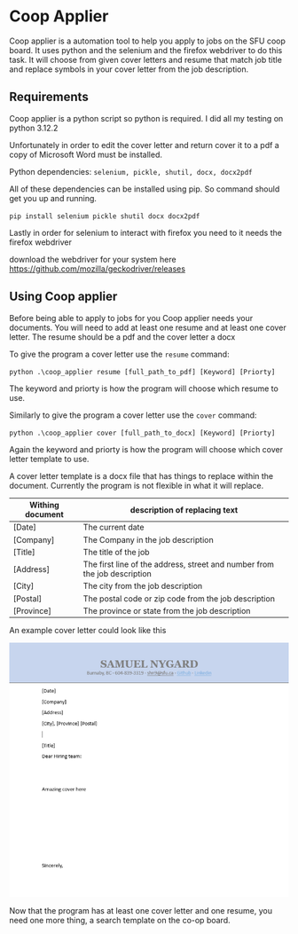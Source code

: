 Coop Applier
===
Coop applier is a automation tool to help you apply to jobs on the SFU coop board. It uses python and the selenium and the firefox webdriver to do this task. It will choose from given cover letters and resume that match job title and replace symbols in your cover letter from the job description.

Requirements
---

Coop applier is a python script so python is required. I did all my testing on python 3.12.2

Unfortunately in order to edit the cover letter and return cover it to a pdf a copy of Microsoft Word must be installed.

Python dependencies: `selenium, pickle, shutil, docx, docx2pdf`

All of these dependencies can be installed using pip. So command should get you up and running.

`pip install selenium pickle shutil docx docx2pdf`

Lastly in order for selenium to interact with firefox you need to it needs the firefox webdriver

download the webdriver for your system here https://github.com/mozilla/geckodriver/releases

Using Coop applier
---
Before being able to apply to jobs for you Coop applier needs your documents. You will need to add at least one resume and at least one cover letter. The resume should be a pdf and the cover letter a docx

To give the program a cover letter use the `resume` command:

`python .\coop_applier resume [full_path_to_pdf] [Keyword] [Priorty]`

The keyword and priorty is how the program will choose which resume to use.

Similarly to give the program a cover letter use the `cover` command:

`python .\coop_applier cover [full_path_to_docx] [Keyword] [Priorty]`

Again the keyword and priorty is how the program will choose which cover letter template to use.

A cover letter template is a docx file that has things to replace within the document. Currently the program is not flexible in what it will replace.

| Withing document  | description of replacing text   |
| -------- | ------- |
|[Date]            | The current date|
|[Company]| The Company in the job description |
|[Title] | The title of the job |
|[Address] | The first line of the address, street and number from the job description |
|[City] | The city from the job description |
|[Postal] | The postal code or zip code from the job description |
|[Province] | The province or state from the job description |

An example cover letter could look like this

![cover_letter](readme/cover_letter.png)

Now that the program has at least one cover letter and one resume, you need one more thing, a search template on the co-op board.

